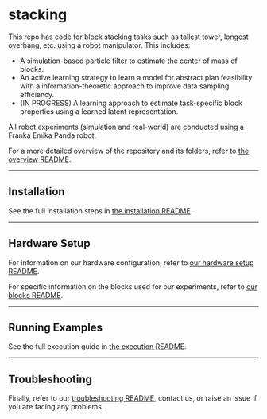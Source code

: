 # stacking

This repo has code for block stacking tasks such as tallest tower, longest overhang, etc. using a robot manipulator. This includes:

* A simulation-based particle filter to estimate the center of mass of blocks.
* An active learning strategy to learn a model for abstract plan feasibility with a information-theoretic approach to improve data sampling efficiency.
* (IN PROGRESS) A learning approach to estimate task-specific block properties using a learned latent representation.

All robot experiments (simulation and real-world) are conducted using a Franka Emika Panda robot.

For a more detailed overview of the repository and its folders, refer to [the overview README](./doc/overview.md).

---

## Installation
See the full installation steps in [the installation README](./doc/installation.md).
  
---

## Hardware Setup
For information on our hardware configuration, refer to [our hardware setup README](./doc/hardware.md).

For specific information on the blocks used for our experiments, refer to [our blocks README](./doc/blocks.md).

---

## Running Examples
See the full execution guide in [the execution README](./doc/execution.md).

---

## Troubleshooting

Finally, refer to our [troubleshooting README](./doc/troubleshooting.md), contact us, or raise an issue if you are facing any problems.
